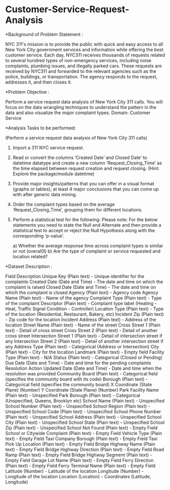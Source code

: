 # Customer-Service-Request-Analysis

*Background of Problem Statement :

NYC 311's mission is to provide the public with quick and easy access to all New York City government services and information while offering the best customer service. Each day, NYC311 receives thousands of requests related to several hundred types of non-emergency services, including noise complaints, plumbing issues, and illegally parked cars. These requests are received by NYC311 and forwarded to the relevant agencies such as the police, buildings, or transportation. The agency responds to the request, addresses it, and then closes it.

*Problem Objective :

Perform a service request data analysis of New York City 311 calls. You will focus on the data wrangling techniques to understand the pattern in the data and also visualize the major complaint types. Domain: Customer Service

*Analysis Tasks to be performed:

(Perform a service request data analysis of New York City 311 calls)

1. Import a 311 NYC service request.
2. Read or convert the columns ‘Created Date’ and Closed Date’ to datetime datatype and create a new column ‘Request_Closing_Time’ as the time elapsed between request creation and request closing. (Hint: Explore the package/module datetime)
3. Provide major insights/patterns that you can offer in a visual format (graphs or tables); at least 4 major conclusions that you can come up with after generic data mining.
4. Order the complaint types based on the average ‘Request_Closing_Time’, grouping them for different locations.
5. Perform a statistical test for the following:
Please note: For the below statements you need to state the Null and Alternate and then provide a statistical test to accept or reject the Null Hypothesis along with the corresponding ‘p-value’.

    a) Whether the average response time across complaint types is similar or not (overal0l) 
    b) Are the type of complaint or service requested and location related? 
    
    
*Dataset Description :

Field	Description
Unique Key	(Plain text) - Unique identifier for the complaints
Created Date	(Date and Time) - The date and time on which the complaint is raised
Closed Date	(Date and Time) - The date and time on which the complaint is closed
Agency	(Plain text) - Agency code
Agency Name	(Plain text) - Name of the agency
Complaint Type	(Plain text) - Type of the complaint
Descriptor	(Plain text) - Complaint type label (Heating - Heat, Traffic Signal Condition - Controller)
Location Type	(Plain text) - Type of the location (Residential, Restaurant, Bakery, etc)
Incident Zip	(Plain text) - Zip code for the location
Incident Address	(Plain text) - Address of the location
Street Name	(Plain text) - Name of the street
Cross Street 1	(Plain text) - Detail of cross street
Cross Street 2	(Plain text) - Detail of another cross street
Intersection Street 1	(Plain text) - Detail of intersection street if any
Intersection Street 2	(Plain text) - Detail of another intersection street if any
Address Type	(Plain text) - Categorical (Address or Intersection)
City	(Plain text) - City for the location
Landmark	(Plain text) - Empty field
Facility Type	(Plain text) - N/A
Status	(Plain text) - Categorical (Closed or Pending)
Due Date	(Date and Time) - Date and time for the pending complaints
Resolution Action Updated Date	(Date and Time) - Date and time when the resolution was provided
Community Board	(Plain text) - Categorical field (specifies the community board with its code)
Borough	(Plain text) - Categorical field (specifies the community board)
X Coordinate	(State Plane) (Number)
Y Coordinate	(State Plane) (Number)
Park Facility Name	(Plain text) - Unspecified
Park Borough	(Plain text) - Categorical (Unspecified, Queens, Brooklyn etc)
School Name	(Plain text) - Unspecified
School Number	(Plain text) - Unspecified
School Region	(Plain text) - Unspecified
School Code	(Plain text) - Unspecified
School Phone Number	(Plain text) - Unspecified
School Address	(Plain text) - Unspecified
School City	(Plain text) - Unspecified
School State	(Plain text) - Unspecified
School Zip	(Plain text) - Unspecified
School Not Found	(Plain text) - Empty Field
School or Citywide Complaint	(Plain text) - Empty Field
Vehicle Type	(Plain text) - Empty Field
Taxi Company Borough	(Plain text) - Empty Field
Taxi Pick Up Location	(Plain text) - Empty Field
Bridge Highway Name	(Plain text) - Empty Field
Bridge Highway Direction	(Plain text) - Empty Field
Road Ramp	(Plain text) - Empty Field
Bridge Highway Segment	(Plain text) - Empty Field
Garage Lot Name	(Plain text) - Empty Field
Ferry Direction	(Plain text) - Empty Field
Ferry Terminal Name	(Plain text) - Empty Field
Latitude	(Number) - Latitude of the location
Longitude	(Number) - Longitude of the location
Location	(Location) - Coordinates (Latitude, Longitude)
